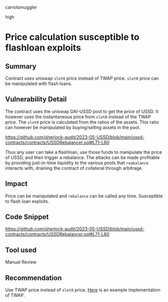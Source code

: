 carrotsmuggler

high

# Price calculation susceptible to flashloan exploits

## Summary

Contract uses uniswap `slot0` price instead of TWAP price. `slot0` price can be manipulated with flash loans.

## Vulnerability Detail

The contract uses the uniswap DAI-USSD pool to get the price of USSD. It however uses the instantaneous price from `slot0` instead of the TWAP price. The `slot0` price is calculated from the ratios of the assets. This ratio can however be manipulated by buying/selling assets in the pool.

https://github.com/sherlock-audit/2023-05-USSD/blob/main/ussd-contracts/contracts/USSDRebalancer.sol#L71-L80

Thus any user can take a flashloan, use those funds to manipulate the price of USSD, and then trigger a rebalance. The attacks can be made profitable by providing just-in-time liquidity to the various pools that `reabalance` interacts with, draining the contract of collateral through arbitrage.

## Impact

Price can be manipulated and `rebalance` can be called any time. Susceptible to flash loan exploits.

## Code Snippet

https://github.com/sherlock-audit/2023-05-USSD/blob/main/ussd-contracts/contracts/USSDRebalancer.sol#L71-L80

## Tool used

Manual Review

## Recommendation

Use TWAP price instead of `slot0` price. [Here](https://github.com/charmfinance/alpha-vaults-contracts/blob/07db2b213315eea8182427be4ea51219003b8c1a/contracts/AlphaStrategy.sol#L136-L144) is an example implementation of TWAP.
